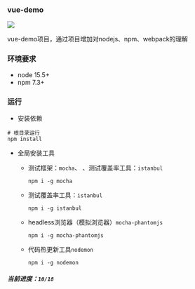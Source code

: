 ### vue-demo
![](https://img.shields.io/badge/build-passing-green)

vue-demo项目，通过项目增加对nodejs、npm、webpack的理解

### 环境要求
- node 15.5+
- npm 7.3+


### 运行

- 安装依赖
```shell script
# 根目录运行
npm install
```

- 全局安装工具

    - 测试框架：`mocha`、 、测试覆盖率工具：`istanbul`
        ```shell script
        npm i -g mocha
        ```
      
    - 测试覆盖率工具：`istanbul`
        ```shell script
        npm i -g istanbul
        ```
      
    - headless浏览器（模拟浏览器）`mocha-phantomjs`
        ```shell script
        npm i -g mocha-phantomjs
        ```
    - 代码热更新工具`nodemon`
        ```shell script
        npm i -g nodemon
        ```
      
##### 当前进度：`10/18`

    
     
      

